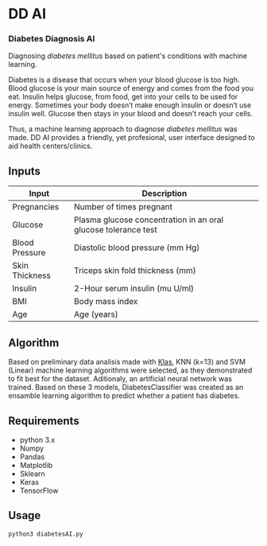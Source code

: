 # DD AI
### Diabetes Diagnosis AI
Diagnosing *diabetes mellitus* based on patient's conditions with machine learning.

Diabetes is a disease that occurs when your blood glucose is too high. Blood glucose is your main source of energy and comes from the food you eat. Insulin helps glucose, from food, get into your cells to be used for energy. Sometimes your body doesn’t make enough insulin or doesn’t use insulin well. Glucose then stays in your blood and doesn’t reach your cells. 

Thus, a machine learning approach to diagnose *diabetes mellitus* was made. DD AI provides a friendly, yet profesional, user interface designed to aid health centers/clinics.


## Inputs
Input | Description
------------ | -------------
Pregnancies | Number of times pregnant
Glucose | Plasma glucose concentration in an oral glucose tolerance test
Blood Pressure | Diastolic blood pressure (mm Hg)
Skin Thickness | Triceps skin fold thickness (mm)
Insulin | 2-Hour serum insulin (mu U/ml)
BMI | Body mass index
Age | Age (years)

## Algorithm
Based on preliminary data analisis made with [Klas](https://github.com/Lfquezada/Klas-Classifier), KNN (k=13) and SVM (Linear) machine learning algorithms were selected, as they demonstrated to fit best for the dataset. Aditionaly, an artificial neural network was trained. Based on these 3 models, DiabetesClassifier was created as an ensamble learning algorithm to predict whether a patient has diabetes.


## Requirements
* python 3.x
* Numpy
* Pandas
* Matplotlib
* Sklearn
* Keras
* TensorFlow

## Usage
```
python3 diabetesAI.py
```

